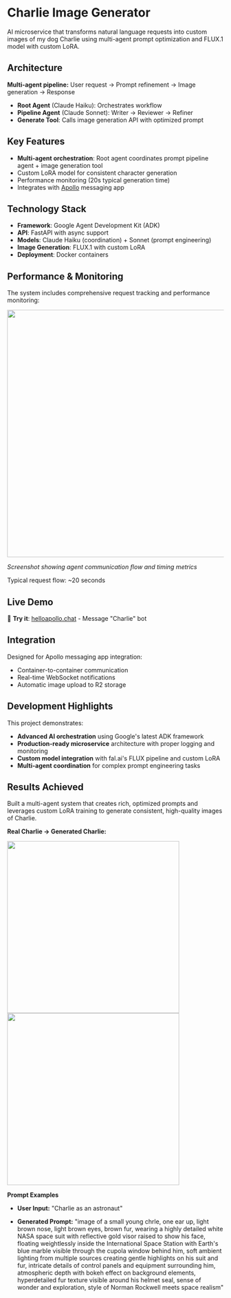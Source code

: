 # Charlie Image Generator

AI microservice that transforms natural language requests into custom images of my dog Charlie using multi-agent prompt optimization and FLUX.1 model with custom LoRA.

## Architecture

**Multi-agent pipeline:** User request → Prompt refinement → Image generation → Response
- **Root Agent** (Claude Haiku): Orchestrates workflow  
- **Pipeline Agent** (Claude Sonnet): Writer → Reviewer → Refiner
- **Generate Tool**: Calls image generation API with optimized prompt

## Key Features

- **Multi-agent orchestration**: Root agent coordinates prompt pipeline agent + image generation tool
- Custom LoRA model for consistent character generation
- Performance monitoring (20s typical generation time)
- Integrates with [Apollo](https://github.com/jphamtv/apollo) messaging app

## Technology Stack

- **Framework**: Google Agent Development Kit (ADK)
- **API**: FastAPI with async support
- **Models**: Claude Haiku (coordination) + Sonnet (prompt engineering)
- **Image Generation**: FLUX.1 with custom LoRA
- **Deployment**: Docker containers

## Performance & Monitoring

The system includes comprehensive request tracking and performance monitoring:

<img width="575" src="https://github.com/user-attachments/assets/61ed86ee-cdb9-4864-8c3a-5a036415216f" />

*Screenshot showing agent communication flow and timing metrics*

Typical request flow: ~20 seconds

## Live Demo
🔗 **Try it**: [helloapollo.chat](https://helloapollo.chat) - Message "Charlie" bot  

## Integration

Designed for Apollo messaging app integration:
- Container-to-container communication
- Real-time WebSocket notifications
- Automatic image upload to R2 storage

## Development Highlights

This project demonstrates:
- **Advanced AI orchestration** using Google's latest ADK framework
- **Production-ready microservice** architecture with proper logging and monitoring
- **Custom model integration** with fal.ai's FLUX pipeline and custom LoRA
- **Multi-agent coordination** for complex prompt engineering tasks

## Results Achieved
Built a multi-agent system that creates rich, optimized prompts and leverages custom LoRA training to generate consistent, high-quality images of Charlie.

**Real Charlie → Generated Charlie:**

<img width="400" src="https://github.com/user-attachments/assets/bc55a36c-d2ef-4ae3-9bb9-bf45aa25ec17" />
<img width="400" src="https://github.com/user-attachments/assets/2b821f43-494f-49c4-b6c0-59f9b5e34d2c" />

**Prompt Examples**
- **User Input:** "Charlie as an astronaut"  

- **Generated Prompt:** "image of a small young chrle, one ear up, light brown nose, light brown eyes, brown fur, wearing a highly detailed white NASA space suit with reflective gold visor raised to show his face, floating weightlessly inside the International Space Station with Earth's blue marble visible through the cupola window behind him, soft ambient lighting from multiple sources creating gentle highlights on his suit and fur, intricate details of control panels and equipment surrounding him, atmospheric depth with bokeh effect on background elements, hyperdetailed fur texture visible around his helmet seal, sense of wonder and exploration, style of Norman Rockwell meets space realism"

